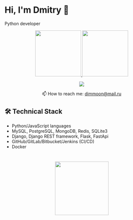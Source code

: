 # Hi, I'm Dmitry 👋
Python developer

<p align='center'>
   <a href="https://github-readme-stats.vercel.app/api?username=dimmoon69&show_icons=true&count_private=true&include_all_commits=true">
      <img height=150 src="https://github-readme-stats.vercel.app/api?username=dimmoon69&show_icons=true&count_private=true&include_all_commits=true"/>
   </a>
   <a href="https://github.com/dimmoon69/github-readme-stats">
      <img height=150 src="https://github-readme-stats.vercel.app/api/top-langs/?username=dimmoon69&layout=compact"/>
   </a>
</p>

<p align='center'>
   <!--<a href="https://www.linkedin.com/in/romankh3/">
       <img src="https://img.shields.io/badge/linkedin-%230077B5.svg?&style=for-the-badge&logo=linkedin&logoColor=white"/>
   </a>-->
   <a href="https://t.me/djangolpython">
       <img src="https://img.shields.io/badge/Telegram-2CA5E0?style=for-the-badge&logo=telegram&logoColor=white"/>
   </a>
<p align='center'>
   📫 How to reach me: <a href='mailto:dimmoon@mail.ru'>dimmoon@mail.ru</a>
</p>


<!--### Key points
*   creator of [Javarush Community](https://github.com/javarushcommunity) and [Template Repository](https://github.com/template-repository) organizations.
*   creator and author of [romankh3](https://t.me/romankh3) telegram channel. Subscribe to recieve messages about my open-source activities.
*   Write posts about software development.
*   Currently working in [Epam Systems](https://www.linkedin.com/company/epam-systems/)-->

## 🛠 Technical Stack
*   Python/JavaScript languages
*   MySQL, PostgreSQL, MongoDB, Redis, SQLite3
*   Django, Django REST framework, Flask, FastApi
*   GitHub/GitLab/Bitbucket/Jenkins (CI/CD)
*   Docker

<!--### My opensource projects

*   [image-comparison](https://github.com/romankh3/image-comparison) - Published on Maven Central Java Library that compares 2 images with the same sizes and shows the differences visually by drawing rectangles. Some parts of the image can be excluded from the comparison.
*   [JavaRush TelegramBot](https://github.com/javarushcommunity/javarush-telegrambot) - JavaRush Telegram bot from the community to the community
*   [Skyscanner Flight API client](https://github.com/romankh3/skyscanner-flight-api-client) - Published on Maven Central Java Client for a Skyscanner Flight Search API hosted in Rapid API
*   [Flights-monitoring](https://github.com/romankh3/flights-monitoring) - Application for monitoring flight cost based on Skyscanner API-->

<div align="center" style="margin: 40px 0">
   <a href="https://github.com/dimmoon69">
       <img width="175px" src="https://komarev.com/ghpvc/?username=dimmoon69&color=DE002D">
   </a>
</div>
